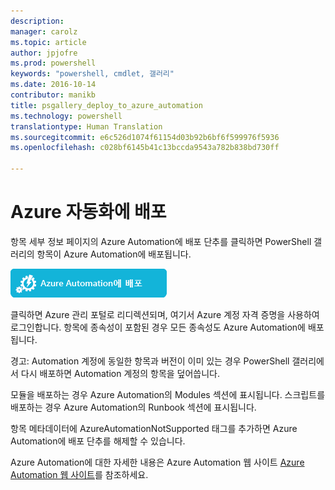 ```yaml
---
description: 
manager: carolz
ms.topic: article
author: jpjofre
ms.prod: powershell
keywords: "powershell, cmdlet, 갤러리"
ms.date: 2016-10-14
contributor: manikb
title: psgallery_deploy_to_azure_automation
ms.technology: powershell
translationtype: Human Translation
ms.sourcegitcommit: e6c526d1074f61154d03b92b6bf6f599976f5936
ms.openlocfilehash: c028bf6145b41c13bccda9543a782b838bd730ff

---
```


Azure 자동화에 배포
===========================

항목 세부 정보 페이지의 Azure Automation에 배포 단추를 클릭하면 PowerShell 갤러리의 항목이 Azure Automation에 배포됩니다.

![Azure Automation에 배포](Images/DeployToAzureAutomationButton.png)

클릭하면 Azure 관리 포털로 리디렉션되며, 여기서 Azure 계정 자격 증명을 사용하여 로그인합니다.
항목에 종속성이 포함된 경우 모든 종속성도 Azure Automation에 배포됩니다.

경고: Automation 계정에 동일한 항목과 버전이 이미 있는 경우 PowerShell 갤러리에서 다시 배포하면 Automation 계정의 항목을 덮어씁니다.

모듈을 배포하는 경우 Azure Automation의 Modules 섹션에 표시됩니다.  스크립트를 배포하는 경우 Azure Automation의 Runbook 섹션에 표시됩니다.

항목 메타데이터에 AzureAutomationNotSupported 태그를 추가하면 Azure Automation에 배포 단추를 해제할 수 있습니다.

Azure Automation에 대한 자세한 내용은 Azure Automation 웹 사이트 [Azure Automation 웹 사이트](http://azure.microsoft.com/en-us/services/automation/)를 참조하세요.




<!--HONumber=Oct16_HO2-->


